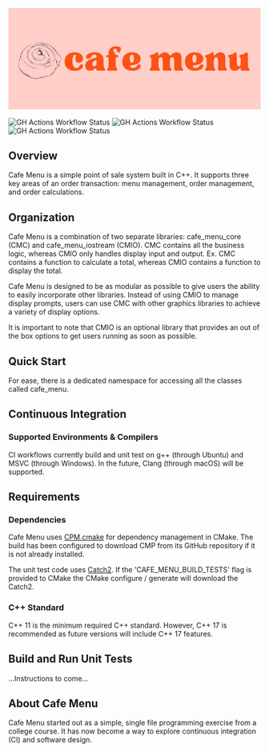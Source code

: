 ![cafe menu logo](/extras/artwork/cafe_menu_logo_1.png)

<!-- ### Unit Test and Documentation Generation Workflow Status -->
![GH Actions Workflow Status](https://img.shields.io/github/last-commit/A-E-H-M/cafe-menu?style=for-the-badge)
![GH Actions Workflow Status](https://img.shields.io/github/actions/workflow/status/A-E-H-M/cafe-menu/build_run_unit_test_cmake.yml?style=for-the-badge)
![GH Actions Workflow Status](https://img.shields.io/github/license/A-E-H-M/cafe-menu?style=for-the-badge)
<!-- ![GH Actions Workflow Status] -->
<!-- ![GH Tag] -->

## Overview
Cafe Menu is a simple point of sale system built in C++. It supports three key areas of an order transaction: menu management, order management, and order calculations.

## Organization
Cafe Menu is a combination of two separate libraries: cafe_menu_core (CMC) and cafe_menu_iostream (CMIO). CMC contains all the business logic, whereas CMIO only handles display input and output. Ex. CMC contains a function to calculate a total, whereas CMIO contains a function to display the total.

Cafe Menu is designed to be as modular as possible to give users the ability to easily incorporate other libraries. Instead of using CMIO to manage display prompts, users can use CMC with other graphics libraries to achieve a variety of display options.

It is important to note that CMIO is an optional library that provides an out of the box options to get users running as soon as possible.

## Quick Start
For ease, there is a dedicated namespace for accessing all the classes called cafe_menu.

## Continuous Integration
### Supported Environments & Compilers
CI workflows currently build and unit test on g++ (through Ubuntu) and MSVC (through Windows). In the future, Clang (through macOS) will be supported.

## Requirements
### Dependencies
Cafe Menu uses [CPM.cmake](https://github.com/cpm-cmake/CPM.cmake) for dependency management in CMake. The build has been configured to download CMP from its GitHub repository if it is not already installed.

The unit test code uses [Catch2](https://github.com/catchorg/Catch2.git). If the 'CAFE_MENU_BUILD_TESTS' flag is provided to CMake the CMake configure / generate will download the Catch2.

### C++ Standard
C++ 11 is the minimum required C++ standard. However, C++ 17 is recommended as future versions will include C++ 17 features.

<!-- ## Generated Documentation -->
<!-- The generated Doxygen documentation for 'cafe_menu' is [here] (https) -->

## Build and Run Unit Tests
...Instructions to come...

## About Cafe Menu
Cafe Menu started out as a simple, single file programming exercise from a college course. It has now become a way to explore continuous integration (CI) and software design.
